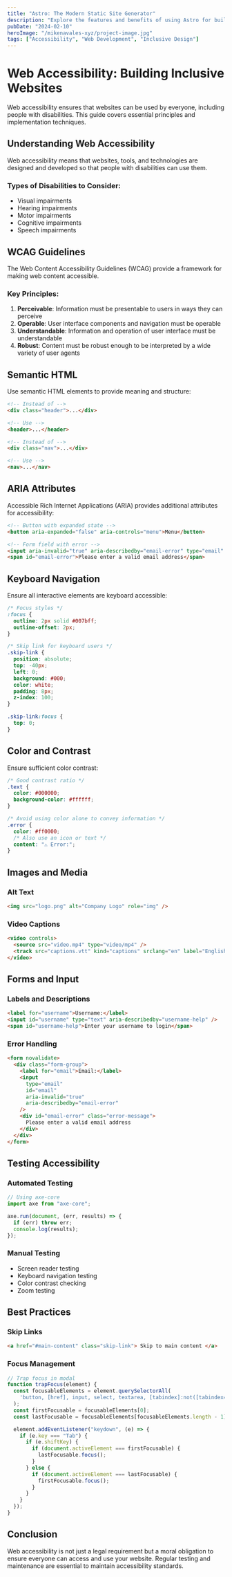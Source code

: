```yaml
---
title: "Astro: The Modern Static Site Generator"
description: "Explore the features and benefits of using Astro for building fast, modern websites."
pubDate: "2024-02-10"
heroImage: "/mikenavales-xyz/project-image.jpg"
tags: ["Accessibility", "Web Development", "Inclusive Design"]
---
```


# Web Accessibility: Building Inclusive Websites

Web accessibility ensures that websites can be used by everyone, including people with disabilities. This guide covers essential principles and implementation techniques.

## Understanding Web Accessibility

Web accessibility means that websites, tools, and technologies are designed and developed so that people with disabilities can use them.

### Types of Disabilities to Consider:

- Visual impairments
- Hearing impairments
- Motor impairments
- Cognitive impairments
- Speech impairments

## WCAG Guidelines

The Web Content Accessibility Guidelines (WCAG) provide a framework for making web content accessible.

### Key Principles:

1. **Perceivable**: Information must be presentable to users in ways they can perceive
2. **Operable**: User interface components and navigation must be operable
3. **Understandable**: Information and operation of user interface must be understandable
4. **Robust**: Content must be robust enough to be interpreted by a wide variety of user agents

## Semantic HTML

Use semantic HTML elements to provide meaning and structure:

```html
<!-- Instead of -->
<div class="header">...</div>

<!-- Use -->
<header>...</header>

<!-- Instead of -->
<div class="nav">...</div>

<!-- Use -->
<nav>...</nav>
```

## ARIA Attributes

Accessible Rich Internet Applications (ARIA) provides additional attributes for accessibility:

```html
<!-- Button with expanded state -->
<button aria-expanded="false" aria-controls="menu">Menu</button>

<!-- Form field with error -->
<input aria-invalid="true" aria-describedby="email-error" type="email" />
<span id="email-error">Please enter a valid email address</span>
```

## Keyboard Navigation

Ensure all interactive elements are keyboard accessible:

```css
/* Focus styles */
:focus {
  outline: 2px solid #007bff;
  outline-offset: 2px;
}

/* Skip link for keyboard users */
.skip-link {
  position: absolute;
  top: -40px;
  left: 0;
  background: #000;
  color: white;
  padding: 8px;
  z-index: 100;
}

.skip-link:focus {
  top: 0;
}
```

## Color and Contrast

Ensure sufficient color contrast:

```css
/* Good contrast ratio */
.text {
  color: #000000;
  background-color: #ffffff;
}

/* Avoid using color alone to convey information */
.error {
  color: #ff0000;
  /* Also use an icon or text */
  content: "⚠️ Error:";
}
```

## Images and Media

### Alt Text

```html
<img src="logo.png" alt="Company Logo" role="img" />
```

### Video Captions

```html
<video controls>
  <source src="video.mp4" type="video/mp4" />
  <track src="captions.vtt" kind="captions" srclang="en" label="English" />
</video>
```

## Forms and Input

### Labels and Descriptions

```html
<label for="username">Username:</label>
<input id="username" type="text" aria-describedby="username-help" />
<span id="username-help">Enter your username to login</span>
```

### Error Handling

```html
<form novalidate>
  <div class="form-group">
    <label for="email">Email:</label>
    <input
      type="email"
      id="email"
      aria-invalid="true"
      aria-describedby="email-error"
    />
    <div id="email-error" class="error-message">
      Please enter a valid email address
    </div>
  </div>
</form>
```

## Testing Accessibility

### Automated Testing

```javascript
// Using axe-core
import axe from "axe-core";

axe.run(document, (err, results) => {
  if (err) throw err;
  console.log(results);
});
```

### Manual Testing

- Screen reader testing
- Keyboard navigation testing
- Color contrast checking
- Zoom testing

## Best Practices

### Skip Links

```html
<a href="#main-content" class="skip-link"> Skip to main content </a>
```

### Focus Management

```javascript
// Trap focus in modal
function trapFocus(element) {
  const focusableElements = element.querySelectorAll(
    'button, [href], input, select, textarea, [tabindex]:not([tabindex="-1"])'
  );
  const firstFocusable = focusableElements[0];
  const lastFocusable = focusableElements[focusableElements.length - 1];

  element.addEventListener("keydown", (e) => {
    if (e.key === "Tab") {
      if (e.shiftKey) {
        if (document.activeElement === firstFocusable) {
          lastFocusable.focus();
        }
      } else {
        if (document.activeElement === lastFocusable) {
          firstFocusable.focus();
        }
      }
    }
  });
}
```

## Conclusion

Web accessibility is not just a legal requirement but a moral obligation to ensure everyone can access and use your website. Regular testing and maintenance are essential to maintain accessibility standards.
